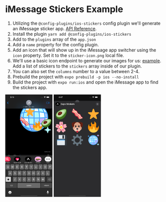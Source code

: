 # iMessage Stickers Example

1. Utilizing the `@config-plugins/ios-stickers` config plugin we'll generate an iMessage sticker app. [API Reference](https://github.com/expo/config-plugins/tree/main/packages/ios-stickers).
2. Install the plugin `yarn add @config-plugins/ios-stickers`
3. Add to the `plugins` array of the `app.json`
4. Add a `name` property for the config plugin.
5. Add an icon that will show up in the iMessage app switcher using the `icon` property. Set it to the `sticker-icon.png` local file.
6. We'll use a basic icon endpoint to generate our images for us: [example](https://icogen.vercel.app/api/icon?color_hex=00000000&padding=0&icon=🥑). Add a list of stickers to the `stickers` array inside of our plugin.
7. You can also set the `columns` number to a value between 2-4.
8. Prebuild the project with `expo prebuild -p ios --no-install`
9. Build the project with `expo run:ios` and open the iMessage app to find the stickers app.

<img src="./.readme/shot-1.png" width="150px"/>
<img src="./.readme/shot-2.png" width="150px"/>
